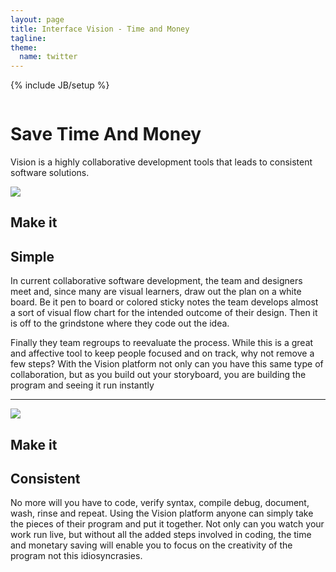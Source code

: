 ```yaml
---
layout: page
title: Interface Vision - Time and Money
tagline: 
theme:
  name: twitter
---
```

{% include JB/setup %}

<!-- Carousel ================================================== -->
<div id="myCarousel" class="carousel slide">
  <div class="carousel-inner">
    <div class="item active">
      <img src="{{ ASSET_PATH }}/img/carousel/slide-07.jpg" alt="">
      <div class="container">
        <div class="carousel-caption">
          <h1>Save Time And Money</h1>
          <p class="lead">Vision is a highly collaborative development tools that leads to consistent software solutions.</p>
        </div> <!-- carousel-caption -->
      </div> <!-- container -->
    </div> <!-- item active -->
  </div> <!-- carousel-inner -->
</div>

<!-- Marketing Messaging and Featurettes ================================================== -->
<!-- Wrap the rest of the page in another container to center all the content. -->

<div class="container marketing">
  <div class="featurette">
    <img class="featurette-image pull-right" src="{{ ASSET_PATH }}/img/misc/currentLog.jpg">
    <h2 class="featurette-heading">Make it </h2>
    <h2 class="featurette-heading muted">Simple</h2>
    <p class="lead">In current collaborative software development, the team and designers meet and, since many are visual learners, draw out the plan on a white board.  Be it pen to board or colored sticky notes the team develops almost a sort of visual flow chart for the intended outcome of their design.  Then it is off to the grindstone where they code out the idea.</p>
	
<p class="lead">Finally they team regroups to reevaluate the process.  While this is a great and affective tool to keep people focused and on track, why not remove a few steps?  With the Vision platform not only can you have this same type of collaboration, but as you build out your storyboard, you are building the program and seeing it run instantly</p>
  </div> <!-- featurette -->
  <hr class="featurette-divider">
  <div class="featurette">
    <img class="featurette-image pull-left" src="{{ ASSET_PATH }}/img/misc/currentLog.jpg">
    <h2 class="featurette-heading">Make it</h2>
    <h2 class="featurette-heading muted">Consistent</h2>
    <p class="lead">No more will you have to code, verify syntax, compile debug, document, wash, rinse and repeat. Using the Vision platform anyone can simply take the pieces of their program and put it together. Not only can you watch your work run live, but without all the added steps involved in coding, the time and monetary saving will enable you to focus on the creativity of the program not this idiosyncrasies.</p>
  </div> <!-- featurette -->

</div>

<script src="{{ ASSET_PATH }}/js/holder/holder.js"></script>






